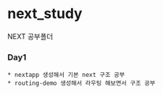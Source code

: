 # next_study
NEXT 공부폴더

### Day1
    * nextapp 생성해서 기본 next 구조 공부
    * routing-demo 생성해서 라우팅 해보면서 구조 공부